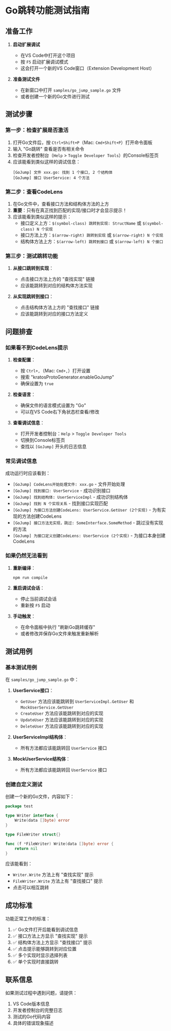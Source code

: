 # Go跳转功能测试指南

## 准备工作

1. **启动扩展调试**
   - 在VS Code中打开这个项目
   - 按 `F5` 启动扩展调试模式
   - 这会打开一个新的VS Code窗口（Extension Development Host）

2. **准备测试文件**
   - 在新窗口中打开 `samples/go_jump_sample.go` 文件
   - 或者创建一个新的Go文件进行测试

## 测试步骤

### 第一步：检查扩展是否激活

1. 打开Go文件后，按 `Ctrl+Shift+P`（Mac: `Cmd+Shift+P`）打开命令面板
2. 输入 "Go跳转" 查看是否有相关命令
3. 检查开发者控制台（`Help` > `Toggle Developer Tools`）的Console标签页
4. 应该能看到类似这样的调试信息：
   ```
   [GoJump] 文件 xxx.go: 找到 1 个接口, 2 个结构体
   [GoJump] 接口 UserService: 4 个方法
   ```

### 第二步：查看CodeLens

1. 在Go文件中，查看接口方法和结构体方法的上方
2. **重要**：只有在真正找到匹配的实现/接口时才会显示提示！
3. 应该能看到类似这样的提示：
   - 接口定义上方：`$(symbol-class) 跳转到实现: StructName` 或 `$(symbol-class) N 个实现`
   - 接口方法上方：`$(arrow-right) 跳转到实现` 或 `$(arrow-right) N 个实现`
   - 结构体方法上方：`$(arrow-left) 跳转到接口` 或 `$(arrow-left) N 个接口`

### 第三步：测试跳转功能

1. **从接口跳转到实现**：
   - 点击接口方法上方的 "查找实现" 链接
   - 应该能跳转到对应的结构体方法实现

2. **从实现跳转到接口**：
   - 点击结构体方法上方的 "查找接口" 链接
   - 应该能跳转到对应的接口方法定义

## 问题排查

### 如果看不到CodeLens提示

1. **检查配置**：
   - 按 `Ctrl+,`（Mac: `Cmd+,`）打开设置
   - 搜索 "kratosProtoGenerator.enableGoJump"
   - 确保设置为 `true`

2. **检查语言**：
   - 确保文件的语言模式设置为 "Go"
   - 可以在VS Code右下角状态栏查看/修改

3. **查看调试信息**：
   - 打开开发者控制台：`Help` > `Toggle Developer Tools`
   - 切换到Console标签页
   - 查找以 `[GoJump]` 开头的日志信息

### 常见调试信息

成功运行时应该看到：
- `[GoJump] CodeLens开始处理文件: xxx.go` - 文件开始处理
- `[GoJump] 找到接口: UserService` - 成功识别接口
- `[GoJump] 找到结构体: UserServiceImpl` - 成功识别结构体
- `[GoJump] 找到 N 个实现关系` - 找到接口实现匹配
- `[GoJump] 为接口方法创建CodeLens: UserService.GetUser (2个实现)` - 为有实现的方法创建CodeLens
- `[GoJump] 接口方法无实现，跳过: SomeInterface.SomeMethod` - 跳过没有实现的方法
- `[GoJump] 为接口定义创建CodeLens: UserService (2个实现)` - 为接口本身创建CodeLens

### 如果仍然无法看到

1. **重新编译**：
   ```bash
   npm run compile
   ```

2. **重启调试会话**：
   - 停止当前调试会话
   - 重新按 `F5` 启动

3. **手动触发**：
   - 在命令面板中执行 "刷新Go跳转缓存"
   - 或者修改并保存Go文件来触发重新解析

## 测试用例

### 基本测试用例

在 `samples/go_jump_sample.go` 中：

1. **UserService接口**：
   - `GetUser` 方法应该能跳转到 `UserServiceImpl.GetUser` 和 `MockUserService.GetUser`
   - `CreateUser` 方法应该能跳转到对应的实现
   - `UpdateUser` 方法应该能跳转到对应的实现
   - `DeleteUser` 方法应该能跳转到对应的实现

2. **UserServiceImpl结构体**：
   - 所有方法都应该能跳转回 `UserService` 接口

3. **MockUserService结构体**：
   - 所有方法都应该能跳转回 `UserService` 接口

### 创建自定义测试

创建一个新的Go文件，内容如下：

```go
package test

type Writer interface {
    Write(data []byte) error
}

type FileWriter struct{}

func (f *FileWriter) Write(data []byte) error {
    return nil
}
```

应该能看到：
- `Writer.Write` 方法上有 "查找实现" 提示
- `FileWriter.Write` 方法上有 "查找接口" 提示
- 点击可以相互跳转

## 成功标准

功能正常工作的标准：

1. ✅ Go文件打开后能看到调试信息
2. ✅ 接口方法上方显示 "查找实现" 提示
3. ✅ 结构体方法上方显示 "查找接口" 提示
4. ✅ 点击提示能够跳转到对应位置
5. ✅ 多个实现时显示选择列表
6. ✅ 单个实现时直接跳转

## 联系信息

如果测试过程中遇到问题，请提供：
1. VS Code版本信息
2. 开发者控制台的完整日志
3. 测试的Go代码内容
4. 具体的错误现象描述 